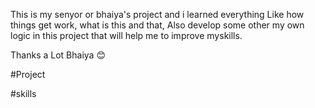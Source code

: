 This is my senyor or bhaiya's project and i learned everything Like how things get work, what is this and that, Also develop some other my own logic in this project that will help me to improve myskills.

Thanks a Lot  Bhaiya 😊

#Project 

#skills
